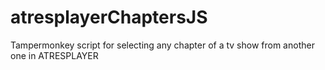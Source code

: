 # atresplayerChaptersJS
Tampermonkey script for selecting any chapter of a tv show from another one in ATRESPLAYER
